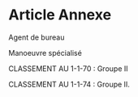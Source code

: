 # Article Annexe

Agent de bureau

Manoeuvre spécialisé

CLASSEMENT AU 1-1-70 : Groupe II

CLASSEMENT AU 1-1-74 : Groupe II.

